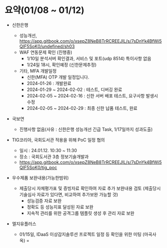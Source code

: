 # 요약(01/08 ~ 01/12) 

    
* 신한은행
    * 성능개선, https://app.gitbook.com/o/xsepZ8NeB8TrRCREEJlL/s/7sDnYk4BfWi5QIF5SoK0/undefined/sh03
    * WAF 연동문제 확인 (진행중)
        * 1/10일 분석서버 확인결과, 서비스 및 포트(udp 8514) 특이사항 없음
        * 1/24일 18시, 확인예정 (신한문제추정)
    * 기타, MFA 개발일정
        * 신한(MFA) OTP 개발 일정입니다.
        * 2024-01-26 : 개발완료
        * 2024-01-29 ~ 2024-02-02 : 테스트, 디버깅 완료
        * 2024-02-05 ~ 2024-02-16 : 신한 서버 배포 테스트, 요구사항 발생시 수정
        * 2024-02-05 ~ 2024-02-29 : 최종 신한 납품 테스트, 완료

* 국보연
    * 진행사항 없음(사유 : 신한은행 성능개선 긴급 Task, 1/17일까지 성과도출)

* TIG코리아, 국회도서관 적용을 위해 PoC 일정 협의
    * 일시 : 24.01.12. 10:30 ~ 11:30
    * 장소 : 국회도서관 3층 정보기술개발과
    * https://app.gitbook.com/o/xsepZ8NeB8TrRCREEJlL/s/7sDnYk4BfWi5QIF5SoK0/tig_poc

* 우수제품 보완내용(가능한범위)
    * 제출당시 자체평가표 및 증빙자료 확인하여 자료 추가 보완내용 검토 (제출당시 기술심사 자료가 있다면, 비교하여 추가보완 가능할 것)
        * 성능검증 자료 보완
        * 정확도 등 성능지표 달성된 자료 보완
        * 지속적 관리를 위한 공격그룹 템플릿 생성 후 관리 자료 보완

* 엘지유플러스
    * 01/15일, IDaaS 이상감지솔루션 프로젝트 일정 등 확인을 위한 미팅 (마곡사옥)
=